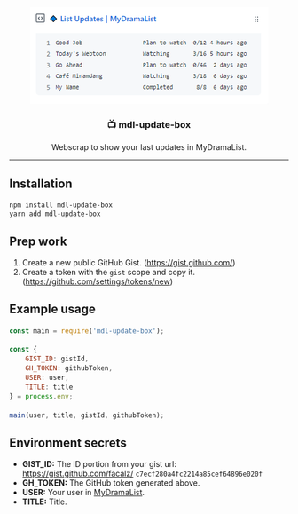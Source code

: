 <div align="center">
    <br />
    <img src="https://raw.githubusercontent.com/facalz/assets/main/facalz-npm/mdl-update-box/image.png" alt="image">
    <h3>📺 mdl-update-box</h3>
    <p>Webscrap to show your last updates in MyDramaList.</p>
</div>

---

## Installation

```sh-session
npm install mdl-update-box
yarn add mdl-update-box
```

## Prep work

1. Create a new public GitHub Gist. (<https://gist.github.com/>)
2. Create a token with the `gist` scope and copy it. (<https://github.com/settings/tokens/new>)

## Example usage

```js
const main = require('mdl-update-box');

const {
    GIST_ID: gistId,
    GH_TOKEN: githubToken,
    USER: user,
    TITLE: title
} = process.env;

main(user, title, gistId, githubToken);
```

## Environment secrets

- **GIST_ID:** The ID portion from your gist url: https://gist.github.com/facalz/ `c7ecf280a4fc2214a85cef64896e020f`
- **GH_TOKEN:** The GitHub token generated above.
- **USER:** Your user in [MyDramaList](https://mydramalist.com).
- **TITLE:** Title.